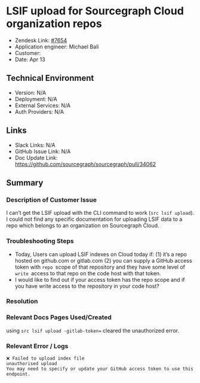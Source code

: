 
# LSIF upload for Sourcegraph Cloud organization repos <!-- Ticket Title  Hint: include keywords to make it searchable -->

- Zendesk Link: [#7654](https://sourcegraph.zendesk.com/agent/tickets/7654)
- Application engineer: Michael Bali
- Customer: <!-- Redact if this contains personally identifying information -->
- Date: Apr 13

<!-- Data populated from integration, speak to Ben Gordon or Michael Bali if not working -->
<!-- During Internal team trial, fill missing data manually (we are waiting for all data to sync) -->

## Technical Environment
- Version: ​N/A
- Deployment: N/A
- External Services: N/A
- Auth Providers: N/A


## Links
<!-- Data for application engineer manual entry -->
- Slack Links: N/A
- GitHub Issue Link: N/A
- Doc Update Link: https://github.com/sourcegraph/sourcegraph/pull/34062

## Summary
### Description of Customer Issue
I can’t get the LSIF upload with the CLI command to work (`src lsif upload`).
I could not find any specific documentation for uploading LSIF data to a repo which belongs to an organization on Sourcegraph Cloud.

### Troubleshooting Steps
- Today, Users can upload LSIF indexes on Cloud today if:
      (1) it’s a repo hosted on github.com or gitlab.com
      (2) you can supply a GitHub access token with `repo `scope of that repository and they have some level of `write `access to that repo on the code host with that token.
- I would like to find out if your access token has the repo scope and if you have  write access to the repository in your code host?



### Resolution

### Relevant Docs Pages Used/Created
using  `src lsif upload -gitlab-token=` cleared the unauthorized error.

### Relevant Error / Logs
<!-- Please redact keys, tokens, and personal identifying information -->
```
❌ Failed to upload index file
unauthorised upload
You may need to specify or update your GitHub access token to use this endpoint.
```

<!-- Once complete, upload a copy to https://github.com/sourcegraph/support-tools-internal/tree/main/resolved-tickets as a .md file -->
<!-- Name the file 7654.md -->
